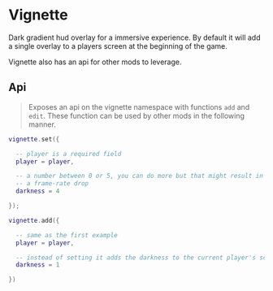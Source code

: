 # Vignette

Dark gradient hud overlay for a immersive experience. By default it will add
a single overlay to a players screen at the beginning of the game.

Vignette also has an api for other mods to leverage.

## Api

> Exposes an api on the vignette namespace with functions `add` and `edit`.
> These function can be used by other mods in the following manner.


```lua
vignette.set({

  -- player is a required field
  player = player,

  -- a number between 0 or 5, you can do more but that might result in
  -- a frame-rate drop
  darkness = 4

});

vignette.add({

  -- same as the first example
  player = player,

  -- instead of setting it adds the darkness to the current player's screen
  darkness = 1

})
```
